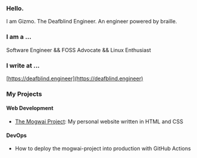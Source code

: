 ### Hello.

I am Gizmo. The Deafblind Engineer. An engineer powered by braille.

### I am a …

Software Engineer && FOSS Advocate && Linux Enthusiast

### I write at ...
[https://deafblind.engineer](https://deafblind.engineer)

### My Projects

#### Web Development
* [The Mogwai Project]( https://github.com/DeafblindEngineer/mogwai-project): My personal website written in HTML and CSS

#### DevOps
* How to deploy the mogwai-project into production with GitHub Actions

